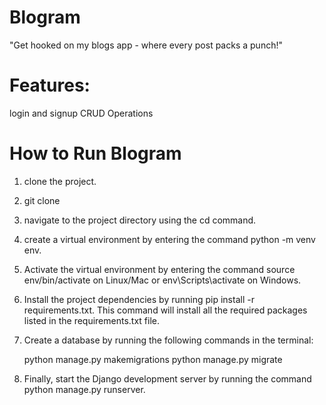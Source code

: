# Blogram
"Get hooked on my blogs app - where every post packs a punch!"

# Features: 
login and signup
CRUD Operations


# How to Run Blogram
1. clone the project.
2. git clone <repository URL> 
3. navigate to the project directory using the cd command.
4. create a virtual environment by entering the command python -m venv env.
5. Activate the virtual environment by entering the command source env/bin/activate on Linux/Mac or env\Scripts\activate on Windows.
6. Install the project dependencies by running pip install -r requirements.txt. This command will install all the required packages listed in the requirements.txt file.
7. Create a database by running the following commands in the terminal:

    python manage.py makemigrations
    python manage.py migrate

8. Finally, start the Django development server by running the command python manage.py runserver.
